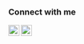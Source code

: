 ### Connect with me

[<img align="left" alt="aliyalinkedin | LinkedIn" width="22px" src="https://cdn.jsdelivr.net/npm/simple-icons@v3/icons/linkedin.svg" />][linkedin]
[<img align="left" alt="aliyainstagram | Instagram" width="22px" src="https://cdn.jsdelivr.net/npm/simple-icons@v3/icons/instagram.svg" />][instagram]
<br>

[instagram]: https://www.instagram.com/aliyatastemirova/
[linkedin]: https://www.linkedin.com/in/aliyatastemirova/
